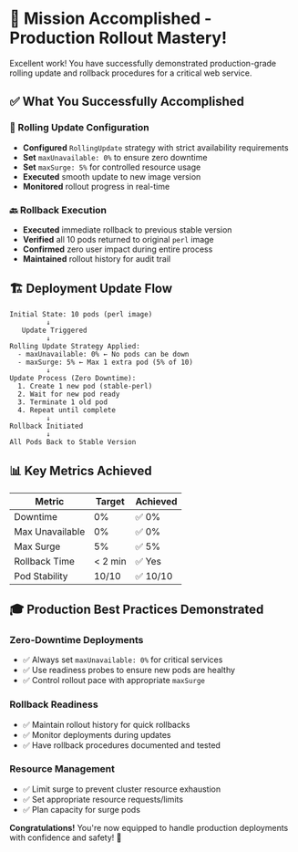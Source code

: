 # 🎉 Mission Accomplished - Production Rollout Mastery!

Excellent work! You have successfully demonstrated production-grade rolling update and rollback procedures for a critical web service.

## ✅ What You Successfully Accomplished

### 🔄 Rolling Update Configuration
- **Configured** `RollingUpdate` strategy with strict availability requirements
- **Set** `maxUnavailable: 0%` to ensure zero downtime
- **Set** `maxSurge: 5%` for controlled resource usage
- **Executed** smooth update to new image version
- **Monitored** rollout progress in real-time

### 🔙 Rollback Execution
- **Executed** immediate rollback to previous stable version
- **Verified** all 10 pods returned to original `perl` image
- **Confirmed** zero user impact during entire process
- **Maintained** rollout history for audit trail

## 🏗️ Deployment Update Flow

```
Initial State: 10 pods (perl image)
         ↓
   Update Triggered
         ↓
Rolling Update Strategy Applied:
  - maxUnavailable: 0% ← No pods can be down
  - maxSurge: 5% ← Max 1 extra pod (5% of 10)
         ↓
Update Process (Zero Downtime):
  1. Create 1 new pod (stable-perl)
  2. Wait for new pod ready
  3. Terminate 1 old pod
  4. Repeat until complete
         ↓
Rollback Initiated
         ↓
All Pods Back to Stable Version
```

## 📊 Key Metrics Achieved

| Metric | Target | Achieved |
|--------|--------|----------|
| Downtime | 0% | ✅ 0% |
| Max Unavailable | 0% | ✅ 0% |
| Max Surge | 5% | ✅ 5% |
| Rollback Time | < 2 min | ✅ Yes |
| Pod Stability | 10/10 | ✅ 10/10 |

## 🎓 Production Best Practices Demonstrated

### Zero-Downtime Deployments
- ✅ Always set `maxUnavailable: 0%` for critical services
- ✅ Use readiness probes to ensure new pods are healthy
- ✅ Control rollout pace with appropriate `maxSurge`

### Rollback Readiness
- ✅ Maintain rollout history for quick rollbacks
- ✅ Monitor deployments during updates
- ✅ Have rollback procedures documented and tested

### Resource Management
- ✅ Limit surge to prevent cluster resource exhaustion
- ✅ Set appropriate resource requests/limits
- ✅ Plan capacity for surge pods

**Congratulations!** You're now equipped to handle production deployments with confidence and safety! 🎊
